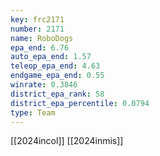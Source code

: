```yaml
---
key: frc2171
number: 2171
name: RoboDogs
epa_end: 6.76
auto_epa_end: 1.57
teleop_epa_end: 4.63
endgame_epa_end: 0.55
winrate: 0.3846
district_epa_rank: 58
district_epa_percentile: 0.0794
type: Team
---
```

[[2024incol]]
[[2024inmis]]
